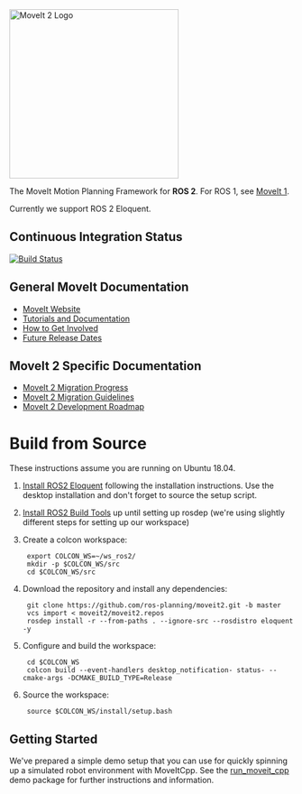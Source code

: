 <img src="https://github.com/ros-planning/moveit.ros.org/blob/master/assets/logo/moveit2/moveit_logo-black.png" alt="MoveIt 2 Logo" width="300"/>

The MoveIt Motion Planning Framework for **ROS 2**. For ROS 1, see [MoveIt 1](https://github.com/ros-planning/moveit).

Currently we support ROS 2 Eloquent.

## Continuous Integration Status

[![Build Status](https://travis-ci.org/ros-planning/moveit2.svg?branch=master)](https://travis-ci.org/ros-planning/moveit2)

## General MoveIt Documentation

- [MoveIt Website](http://moveit.ros.org)
- [Tutorials and Documentation](http://moveit.ros.org/documentation/)
- [How to Get Involved](http://moveit.ros.org/documentation/contributing/)
- [Future Release Dates](https://moveit.ros.org/#release-versions)

## MoveIt 2 Specific Documentation

- [MoveIt 2 Migration Progress](https://docs.google.com/spreadsheets/d/1aPb3hNP213iPHQIYgcnCYh9cGFUlZmi_06E_9iTSsOI/edit?usp=sharing)
- [MoveIt 2 Migration Guidelines](doc/MIGRATION_GUIDE.md)
- [MoveIt 2 Development Roadmap](https://moveit.ros.org/documentation/contributing/roadmap/)

# Build from Source

These instructions assume you are running on Ubuntu 18.04.

1. [Install ROS2 Eloquent](https://index.ros.org/doc/ros2/Installation/Eloquent/Linux-Install-Debians/) following the installation instructions. Use the desktop installation and don't forget to source the setup script.

1. [Install ROS2 Build Tools](https://index.ros.org/doc/ros2/Installation/Linux-Development-Setup/#install-development-tools-and-ros-tools) up until setting up rosdep (we're using slightly different steps for setting up our workspace)

1. Create a colcon workspace:

        export COLCON_WS=~/ws_ros2/
        mkdir -p $COLCON_WS/src
        cd $COLCON_WS/src

1. Download the repository and install any dependencies:

        git clone https://github.com/ros-planning/moveit2.git -b master
        vcs import < moveit2/moveit2.repos
        rosdep install -r --from-paths . --ignore-src --rosdistro eloquent -y

1. Configure and build the workspace:

        cd $COLCON_WS
        colcon build --event-handlers desktop_notification- status- --cmake-args -DCMAKE_BUILD_TYPE=Release

1. Source the workspace:

        source $COLCON_WS/install/setup.bash

## Getting Started

We've prepared a simple demo setup that you can use for quickly spinning up a simulated robot environment with MoveItCpp.
See the [run_moveit_cpp](moveit_demo_nodes/run_moveit_cpp) demo package for further instructions and information.
